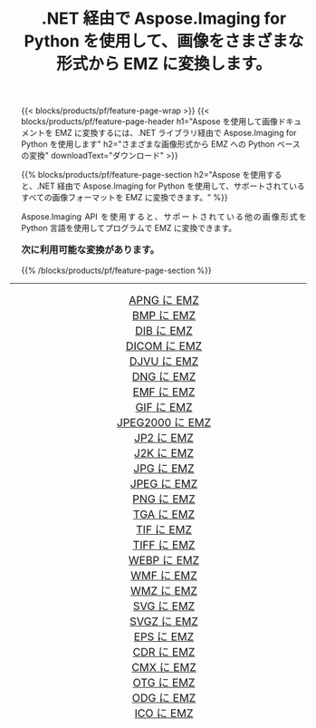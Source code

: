 ﻿---
title: .NET 経由で Aspose.Imaging for Python を使用して、画像をさまざまな形式から EMZ に変換します。 
weight: 3920
url: /ja/python-net/conversion/to/emz/ 
lang: ja
langdirlevel: 2
locales: zh-hans,ja,it,ru,de,es,fr,nl,id,lt,pl,pt,vi,tr,ko,zh-hant,ar,hi,th,sv,cs,uk,he
description: .NET ライブラリ経由で Aspose.Imaging for Python を使用して、さまざまな形式から EMZ に変換できます。
---

{{< blocks/products/pf/feature-page-wrap >}}
{{< blocks/products/pf/feature-page-header h1="Aspose を使用して画像ドキュメントを EMZ に変換するには、.NET ライブラリ経由で Aspose.Imaging for Python を使用します" h2="さまざまな画像形式から EMZ への Python ベースの変換" downloadText="ダウンロード" >}}


{{% blocks/products/pf/feature-page-section  h2="Aspose を使用すると、.NET 経由で Aspose.Imaging for Python を使用して、サポートされているすべての画像フォーマットを EMZ に変換できます。" %}}
<p align=justify>Aspose.Imaging API を使用すると、サポートされている他の画像形式を Python 言語を使用してプログラムで EMZ に変換できます。</p>
<h3 style="margin-top:16px;">
次に利用可能な変換があります。
</h3>
{{% /blocks/products/pf/feature-page-section %}}
<div class="container-fluid productfamilypage bg-gray">
    <div class="convertypes bg-gray agp-content section">
        <div class="container">
		<hr style="margin-left:-20px;"/>
		<div class="row other-converters" style="gap: 10px;font-size: 19px;text-align:center;">
		    <div class='col-md-3 other-converter remove-lp remove-rp'><a href="/imaging/ja/python-net/conversion/apng-to-emz/" style="padding:15px;">APNG に EMZ</a></div>
<div class='col-md-3 other-converter remove-lp remove-rp'><a href="/imaging/ja/python-net/conversion/bmp-to-emz/" style="padding:15px;">BMP に EMZ</a></div>
<div class='col-md-3 other-converter remove-lp remove-rp'><a href="/imaging/ja/python-net/conversion/dib-to-emz/" style="padding:15px;">DIB に EMZ</a></div>
<div class='col-md-3 other-converter remove-lp remove-rp'><a href="/imaging/ja/python-net/conversion/dicom-to-emz/" style="padding:15px;">DICOM に EMZ</a></div>
<div class='col-md-3 other-converter remove-lp remove-rp'><a href="/imaging/ja/python-net/conversion/djvu-to-emz/" style="padding:15px;">DJVU に EMZ</a></div>
<div class='col-md-3 other-converter remove-lp remove-rp'><a href="/imaging/ja/python-net/conversion/dng-to-emz/" style="padding:15px;">DNG に EMZ</a></div>
<div class='col-md-3 other-converter remove-lp remove-rp'><a href="/imaging/ja/python-net/conversion/emf-to-emz/" style="padding:15px;">EMF に EMZ</a></div>
<div class='col-md-3 other-converter remove-lp remove-rp'><a href="/imaging/ja/python-net/conversion/gif-to-emz/" style="padding:15px;">GIF に EMZ</a></div>
<div class='col-md-3 other-converter remove-lp remove-rp'><a href="/imaging/ja/python-net/conversion/jpeg2000-to-emz/" style="padding:15px;">JPEG2000 に EMZ</a></div>
<div class='col-md-3 other-converter remove-lp remove-rp'><a href="/imaging/ja/python-net/conversion/jp2-to-emz/" style="padding:15px;">JP2 に EMZ</a></div>
<div class='col-md-3 other-converter remove-lp remove-rp'><a href="/imaging/ja/python-net/conversion/j2k-to-emz/" style="padding:15px;">J2K に EMZ</a></div>
<div class='col-md-3 other-converter remove-lp remove-rp'><a href="/imaging/ja/python-net/conversion/jpg-to-emz/" style="padding:15px;">JPG に EMZ</a></div>
<div class='col-md-3 other-converter remove-lp remove-rp'><a href="/imaging/ja/python-net/conversion/jpeg-to-emz/" style="padding:15px;">JPEG に EMZ</a></div>
<div class='col-md-3 other-converter remove-lp remove-rp'><a href="/imaging/ja/python-net/conversion/png-to-emz/" style="padding:15px;">PNG に EMZ</a></div>
<div class='col-md-3 other-converter remove-lp remove-rp'><a href="/imaging/ja/python-net/conversion/tga-to-emz/" style="padding:15px;">TGA に EMZ</a></div>
<div class='col-md-3 other-converter remove-lp remove-rp'><a href="/imaging/ja/python-net/conversion/tif-to-emz/" style="padding:15px;">TIF に EMZ</a></div>
<div class='col-md-3 other-converter remove-lp remove-rp'><a href="/imaging/ja/python-net/conversion/tiff-to-emz/" style="padding:15px;">TIFF に EMZ</a></div>
<div class='col-md-3 other-converter remove-lp remove-rp'><a href="/imaging/ja/python-net/conversion/webp-to-emz/" style="padding:15px;">WEBP に EMZ</a></div>
<div class='col-md-3 other-converter remove-lp remove-rp'><a href="/imaging/ja/python-net/conversion/wmf-to-emz/" style="padding:15px;">WMF に EMZ</a></div>
<div class='col-md-3 other-converter remove-lp remove-rp'><a href="/imaging/ja/python-net/conversion/wmz-to-emz/" style="padding:15px;">WMZ に EMZ</a></div>
<div class='col-md-3 other-converter remove-lp remove-rp'><a href="/imaging/ja/python-net/conversion/svg-to-emz/" style="padding:15px;">SVG に EMZ</a></div>
<div class='col-md-3 other-converter remove-lp remove-rp'><a href="/imaging/ja/python-net/conversion/svgz-to-emz/" style="padding:15px;">SVGZ に EMZ</a></div>
<div class='col-md-3 other-converter remove-lp remove-rp'><a href="/imaging/ja/python-net/conversion/eps-to-emz/" style="padding:15px;">EPS に EMZ</a></div>
<div class='col-md-3 other-converter remove-lp remove-rp'><a href="/imaging/ja/python-net/conversion/cdr-to-emz/" style="padding:15px;">CDR に EMZ</a></div>
<div class='col-md-3 other-converter remove-lp remove-rp'><a href="/imaging/ja/python-net/conversion/cmx-to-emz/" style="padding:15px;">CMX に EMZ</a></div>
<div class='col-md-3 other-converter remove-lp remove-rp'><a href="/imaging/ja/python-net/conversion/otg-to-emz/" style="padding:15px;">OTG に EMZ</a></div>
<div class='col-md-3 other-converter remove-lp remove-rp'><a href="/imaging/ja/python-net/conversion/odg-to-emz/" style="padding:15px;">ODG に EMZ</a></div>
<div class='col-md-3 other-converter remove-lp remove-rp'><a href="/imaging/ja/python-net/conversion/ico-to-emz/" style="padding:15px;">ICO に EMZ</a></div>
                </div>
        </div>
    </div>
</div>
<br/>

